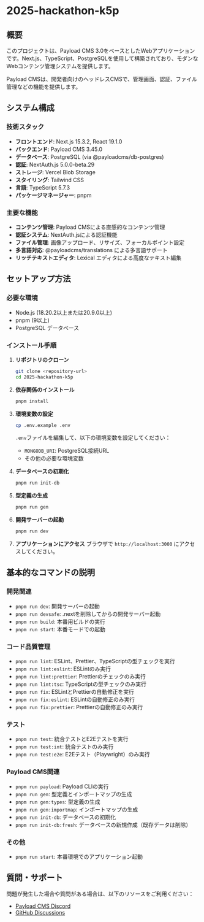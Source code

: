 # 2025-hackathon-k5p

## 概要

このプロジェクトは、Payload CMS 3.0をベースとしたWebアプリケーションです。Next.js、TypeScript、PostgreSQLを使用して構築されており、モダンなWebコンテンツ管理システムを提供します。

Payload CMSは、開発者向けのヘッドレスCMSで、管理画面、認証、ファイル管理などの機能を提供します。

## システム構成

### 技術スタック

- **フロントエンド**: Next.js 15.3.2, React 19.1.0
- **バックエンド**: Payload CMS 3.45.0
- **データベース**: PostgreSQL (via @payloadcms/db-postgres)
- **認証**: NextAuth.js 5.0.0-beta.29
- **ストレージ**: Vercel Blob Storage
- **スタイリング**: Tailwind CSS
- **言語**: TypeScript 5.7.3
- **パッケージマネージャー**: pnpm

### 主要な機能

- **コンテンツ管理**: Payload CMSによる直感的なコンテンツ管理
- **認証システム**: NextAuth.jsによる認証機能
- **ファイル管理**: 画像アップロード、リサイズ、フォーカルポイント設定
- **多言語対応**: @payloadcms/translations による多言語サポート
- **リッチテキストエディタ**: Lexical エディタによる高度なテキスト編集

## セットアップ方法

### 必要な環境

- Node.js (18.20.2以上または20.9.0以上)
- pnpm (9以上)
- PostgreSQL データベース

### インストール手順

1. **リポジトリのクローン**
   ```bash
   git clone <repository-url>
   cd 2025-hackathon-k5p
   ```

2. **依存関係のインストール**
   ```bash
   pnpm install
   ```

3. **環境変数の設定**
   ```bash
   cp .env.example .env
   ```
   `.env`ファイルを編集して、以下の環境変数を設定してください：
   - `MONGODB_URI`: PostgreSQL接続URL
   - その他の必要な環境変数

4. **データベースの初期化**
   ```bash
   pnpm run init-db
   ```

5. **型定義の生成**
   ```bash
   pnpm run gen
   ```

6. **開発サーバーの起動**
   ```bash
   pnpm run dev
   ```

7. **アプリケーションにアクセス**
   ブラウザで `http://localhost:3000` にアクセスしてください。

## 基本的なコマンドの説明

### 開発関連

- `pnpm run dev`: 開発サーバーの起動
- `pnpm run devsafe`: .nextを削除してからの開発サーバー起動
- `pnpm run build`: 本番用ビルドの実行
- `pnpm run start`: 本番モードでの起動

### コード品質管理

- `pnpm run lint`: ESLint、Prettier、TypeScriptの型チェックを実行
- `pnpm run lint:eslint`: ESLintのみ実行
- `pnpm run lint:prettier`: Prettierのチェックのみ実行
- `pnpm run lint:tsc`: TypeScriptの型チェックのみ実行
- `pnpm run fix`: ESLintとPrettierの自動修正を実行
- `pnpm run fix:eslint`: ESLintの自動修正のみ実行
- `pnpm run fix:prettier`: Prettierの自動修正のみ実行

### テスト

- `pnpm run test`: 統合テストとE2Eテストを実行
- `pnpm run test:int`: 統合テストのみ実行
- `pnpm run test:e2e`: E2Eテスト（Playwright）のみ実行

### Payload CMS関連

- `pnpm run payload`: Payload CLIの実行
- `pnpm run gen`: 型定義とインポートマップの生成
- `pnpm run gen:types`: 型定義の生成
- `pnpm run gen:importmap`: インポートマップの生成
- `pnpm run init-db`: データベースの初期化
- `pnpm run init-db:fresh`: データベースの新規作成（既存データは削除）

### その他

- `pnpm run start`: 本番環境でのアプリケーション起動

## 質問・サポート

問題が発生した場合や質問がある場合は、以下のリソースをご利用ください：

- [Payload CMS Discord](https://discord.com/invite/payload)
- [GitHub Discussions](https://github.com/payloadcms/payload/discussions)